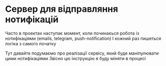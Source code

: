 # Сервер для відправляння нотифікацій


Часто в проектах наступає момент, коли починаєься робота із нотифікаціями (emails, telegram, push-notification)
І кожний раз пишеться логіка з самого початку

Тут давайте подумаємо про реалізації сервісу, який буде маніпулювати цими нотифікаціями
Звісно цю інструкцію я буду міняти в процесі


